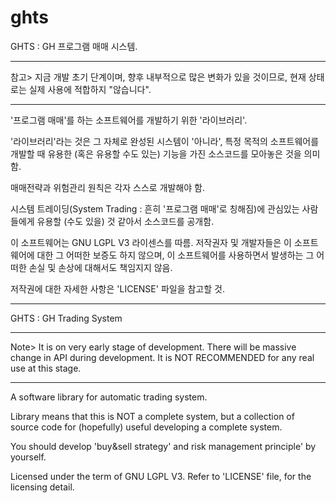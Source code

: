 ghts
====

GHTS : GH 프로그램 매매 시스템.

*********************************************************
참고>
지금 개발 초기 단계이며, 향후 내부적으로 많은 변화가 있을 것이므로,
현재 상태로는 실제 사용에 적합하지 "않습니다".
*********************************************************

'프로그램 매매'를 하는 소프트웨어를 개발하기 위한 '라이브러리'.

'라이브러리'라는 것은 그 자체로 완성된 시스템이 '아니라',
특정 목적의 소프트웨어를 개발할 때 유용한 (혹은 유용할 수도 있는) 기능을 
가진 소스코드를 모아놓은 것을 의미함.

매매전략과 위험관리 원칙은 각자 스스로 개발해야 함.

시스템 트레이딩(System Trading : 흔히 '프로그램 매매'로 칭해짐)에 
관심있는 사람들에게 유용할 (수도 있을) 것 같아서 소스코드를 공개함.

이 소프트웨어는 GNU LGPL V3 라이센스를 따름.
저작권자 및 개발자들은 이 소프트웨어에 대한 그 어떠한 보증도 하지 않으며,
이 소프트웨어를 사용하면서 발생하는 그 어떠한 손실 및 손상에 대해서도 책임지지 않음.

저작권에 대한 자세한 사항은 'LICENSE' 파일을 참고할 것.

---------------------------------------------------------------------

GHTS : GH Trading System

*********************************************************
Note>
It is on very early stage of development.
There will be massive change in API during development.
It is NOT RECOMMENDED for any real use at this stage.
*********************************************************

A software library for automatic trading system.

Library means that this is NOT a complete system,
but a collection of source code for (hopefully) useful 
developing a complete system.

You should develop 'buy&sell strategy' 
and risk management principle' by yourself.

Licensed under the term of GNU LGPL V3.
Refer to 'LICENSE' file, for the licensing detail.